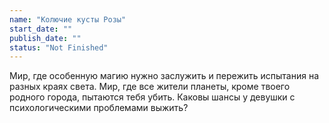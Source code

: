```yaml
---
name: "Колючие кусты Розы"
start_date: ""
publish_date: ""
status: "Not Finished"
---
```


Мир, где особенную магию нужно заслужить и пережить испытания на разных краях света. Мир, где все жители планеты, кроме
твоего родного города, пытаются тебя убить. Каковы шансы у девушки с психологическими проблемами выжить? 
